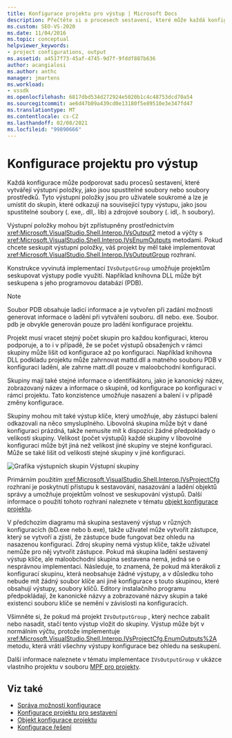 ```yaml
---
title: Konfigurace projektu pro výstup | Microsoft Docs
description: Přečtěte si o procesech sestavení, které může každá konfigurace podporovat, a o rozhraních a metodách, pomocí kterých lze zpřístupnit výstupní položky.
ms.custom: SEO-VS-2020
ms.date: 11/04/2016
ms.topic: conceptual
helpviewer_keywords:
- project configurations, output
ms.assetid: a4517f73-45af-4745-9d7f-9fddf887b636
author: acangialosi
ms.author: anthc
manager: jmartens
ms.workload:
- vssdk
ms.openlocfilehash: 6817dbd534d272924e5020b1c4c48753dcd70a54
ms.sourcegitcommit: ae6d47b09a439cd0e13180f5e89510e3e347fd47
ms.translationtype: MT
ms.contentlocale: cs-CZ
ms.lasthandoff: 02/08/2021
ms.locfileid: "99890666"
---
```

# <a name="project-configuration-for-output"></a>Konfigurace projektu pro výstup
Každá konfigurace může podporovat sadu procesů sestavení, které vytvářejí výstupní položky, jako jsou spustitelné soubory nebo soubory prostředků. Tyto výstupní položky jsou pro uživatele soukromé a lze je umístit do skupin, které odkazují na související typy výstupu, jako jsou spustitelné soubory (. exe,. dll,. lib) a zdrojové soubory (. idl,. h soubory).

 Výstupní položky mohou být zpřístupněny prostřednictvím <xref:Microsoft.VisualStudio.Shell.Interop.IVsOutput2> metod a výčty s <xref:Microsoft.VisualStudio.Shell.Interop.IVsEnumOutputs> metodami. Pokud chcete seskupit výstupní položky, váš projekt by měl také implementovat <xref:Microsoft.VisualStudio.Shell.Interop.IVsOutputGroup> rozhraní.

 Konstrukce vyvinutá implementací `IVsOutputGroup` umožňuje projektům seskupovat výstupy podle využití. Například knihovna DLL může být seskupena s jeho programovou databází (PDB).

> [!NOTE]
> Soubor PDB obsahuje ladicí informace a je vytvořen při zadání možnosti generovat informace o ladění při vytváření souboru. dll nebo. exe. Soubor. pdb je obvykle generován pouze pro ladění konfigurace projektu.

 Projekt musí vracet stejný počet skupin pro každou konfiguraci, kterou podporuje, a to i v případě, že se počet výstupů obsažených v rámci skupiny může lišit od konfigurace až po konfiguraci. Například knihovna DLL podkladu projektu může zahrnovat mattd.dll a matného souboru PDB v konfiguraci ladění, ale zahrne matt.dll pouze v maloobchodní konfiguraci.

 Skupiny mají také stejné informace o identifikátoru, jako je kanonický název, zobrazovaný název a informace o skupině, od konfigurace po konfiguraci v rámci projektu. Tato konzistence umožňuje nasazení a balení i v případě změny konfigurace.

 Skupiny mohou mít také výstup klíče, který umožňuje, aby zástupci balení odkazovali na něco smysluplného. Libovolná skupina může být v dané konfiguraci prázdná, takže nemusíte mít k dispozici žádné předpoklady o velikosti skupiny. Velikost (počet výstupů) každé skupiny v libovolné konfiguraci může být jiná než velikost jiné skupiny ve stejné konfiguraci. Může se také lišit od velikosti stejné skupiny v jiné konfiguraci.

 ![Grafika výstupních skupin](../../extensibility/internals/media/vsoutputgroups.gif "vsOutputGroups") Výstupní skupiny

 Primárním použitím <xref:Microsoft.VisualStudio.Shell.Interop.IVsProjectCfg> rozhraní je poskytnutí přístupu k sestavování, nasazování a ladění objektů správy a umožňuje projektům volnost ve seskupování výstupů. Další informace o použití tohoto rozhraní naleznete v tématu [objekt konfigurace projektu](../../extensibility/internals/project-configuration-object.md).

 V předchozím diagramu má skupina sestavený výstup v různých konfiguracích (bD.exe nebo b.exe), takže uživatel může vytvořit zástupce, který se vytvoří a zjistí, že zástupce bude fungovat bez ohledu na nasazenou konfiguraci. Zdroj skupiny nemá výstup klíče, takže uživatel nemůže pro něj vytvořit zástupce. Pokud má skupina ladění sestavený výstup klíče, ale maloobchodní skupina sestavena nemá, jedná se o nesprávnou implementaci. Následuje, to znamená, že pokud má kterákoli z konfigurací skupinu, která neobsahuje žádné výstupy, a v důsledku toho nebude mít žádný soubor klíče ani jiné konfigurace s touto skupinou, které obsahují výstupy, soubory klíčů. Editory instalačního programu předpokládají, že kanonické názvy a zobrazované názvy skupin a také existenci souboru klíče se nemění v závislosti na konfiguracích.

 Všimněte si, že pokud má projekt `IVsOutputGroup` , který nechce zabalit nebo nasadit, stačí tento výstup vložit do skupiny. Výstup může být v normálním výčtu, protože implementuje <xref:Microsoft.VisualStudio.Shell.Interop.IVsProjectCfg.EnumOutputs%2A> metodu, která vrátí všechny výstupy konfigurace bez ohledu na seskupení.

 Další informace naleznete v tématu implementace `IVsOutputGroup` v ukázce vlastního projektu v souboru [MPF pro projekty](https://github.com/tunnelvisionlabs/MPFProj10).

## <a name="see-also"></a>Viz také
- [Správa možností konfigurace](../../extensibility/internals/managing-configuration-options.md)
- [Konfigurace projektu pro sestavení](../../extensibility/internals/project-configuration-for-building.md)
- [Objekt konfigurace projektu](../../extensibility/internals/project-configuration-object.md)
- [Konfigurace řešení](../../extensibility/internals/solution-configuration.md)

